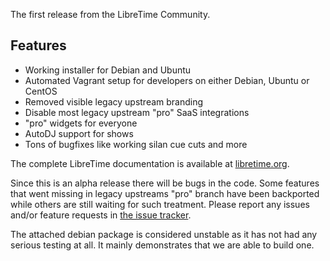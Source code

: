 The first release from the LibreTime Community.

## Features

- Working installer for Debian and Ubuntu
- Automated Vagrant setup for developers on either Debian, Ubuntu or CentOS
- Removed visible legacy upstream branding
- Disable most legacy upstream "pro" SaaS integrations
- "pro" widgets for everyone
- AutoDJ support for shows
- Tons of bugfixes like working silan cue cuts and more

The complete LibreTime documentation is available at [libretime.org](http://libretime.org).

Since this is an alpha release there will be bugs in the code. Some features that went missing in legacy upstreams "pro" branch have been backported while others are still waiting for such treatment. Please report any issues and/or feature requests in [the issue tracker](https://github.com/LibreTime/libretime/issues).

The attached debian package is considered unstable as it has not had any serious testing at all. It mainly demonstrates that we are able to build one.
